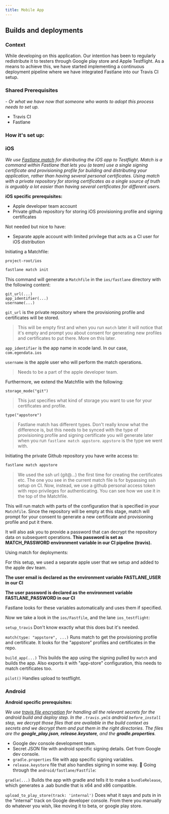 ```yaml
---
title: Mobile App
---
```



## Builds and deployments

### Context
While developing on this application. Our intention has been to regularly redistribute it to testers through Google play store and Apple Testflight. As a means to achieve this, we have started implementing a continuous deployment pipeline where we have integrated Fastlane into our Travis CI setup.

### Shared Prerequisites
_- Or what we have now that someone who wants to adopt this process needs to set up._

- Travis CI
- Fastlane

### How it's set up:

### **iOS**

*We use [Fastlane match](https://docs.fastlane.tools/actions/match/) for distributing the iOS app to Testflight. Match is a command within Fastlane that lets you (a team) use a single signing certificate and provisioning profile for building and distributing your application, rather than having several personal certificates. Using match with a private repository for storing certificates as a single source of truth is arguably a lot easier than having several certificates for different users.*

**iOS specific prerequisites:**
- Apple developer team account
- Private github repository for storing iOS provisioning profile and signing certificates

Not needed but nice to have:
- Separate apple account with limited privilege that acts as a CI user for iOS distribution

Initiating a Matchfile: 

`project-root/ios`

```bash
fastlane match init
```

This command will generate a `Matchfile` in the `ios/fastlane` directory with the following content:

```
git_url(...)
app_identifier(...)
username(...)
```

`git_url` is the private repository where the provisioning profile and certificates will be stored.

> This will be empty first and when you run `match` later it will notice that it's empty and prompt you about consent for generating new profiles and certificates to put there. More on this later.

`app_identifier` is the app name in xcode land. In our case, `com.egendata.ios`

`username` is the apple user who will perform the match operations.

> Needs to be a part of the apple developer team.

Furthermore, we extend the Matchfile with the following:

`storage_mode("git")`

> This just specifies what kind of storage you want to use for your certificates and profile.

`type("appstore")`

> Fastlane match has different types. Don't really know what the difference is, but this needs to be synced with the type of provisioning profile and signing certificate you will generate later when you run `fastlane match appstore`. `appstore` is the type we went with.

Initiating the private Github repository you have write access to:

```bash
fastlane match appstore
```
> We used the ssh url (git@...) the first time for creating the certificates etc. The one you see in the current match file is for bypassing ssh setup on CI. Now, instead, we use a github personal access token with repo privileges for authenticating. You can see how we use it in the top of the Matchfile.

This will run match with parts of the configuration that is specified in your `Matchfile`. Since the repository will be empty at this stage, match will prompt for your consent to generate a new certificate and provisioning profile and put it there.

It will also ask you to provide a password that can decrypt the repository data on subsequent operations. **This password is set as MATCH_PASSWORD environment variable in our CI pipeline (travis).**

Using match for deployments:

For this setup, we used a separate apple user that we setup and added to the apple dev team.

**The user email is declared as the environment variable FASTLANE_USER in our CI**

**The user password is declared as the environment variable FASTLANE_PASSWORD in our CI**

Fastlane looks for these variables automatically and uses them if specified.

Now we take a look in the `ios/Fastfile`, and the lane `ios_testflight`: 

`setup_travis` Don't know exactly what this does but it's needed.

`match(type: "appstore", ...)` Runs match to get the provisioning profile and certificate. It looks for the "appstore" profiles and certificates in the repo.

`build_app(...)` This builds the app using the signing pulled by `match` and builds the app. Also exports it with "app-store" configuration, this needs to match certificates too.

`pilot()` Handles upload to testflight.


### **Android**

**Android specific prerequisites:**

*We use [travis file encryption](https://docs.travis-ci.com/user/encrypting-files/) for handling all the relevant secrets for the android build and deploy step. In the `.travis.yml`s android `before_install` step, we decrypt those files that are available in the build context as secrets and we decrypt them and put them in the right directories. The files are the **google_play.json**, **release.keystore**, and the **gradle.properties**.*

- Google dev console development team.
- Secret JSON file with android specific signing details. Get from Google dev console.
- `gradle.properties` file with app specific signing variables.
- `release.keystore` file that also handles signing in some way.

Going through the `android/fastlane/Fastfile`:

`gradle(...)` Builds the app with gradle and tells it to make a `bundleRelease`, which generates a .aab bundle that is x64 and x86 compatible.

`upload_to_play_store(track: 'internal')` Does what it says and puts in in the "internal" track on Google developer console. From there you manually do whatever you wish, like moving  it to beta, or google play store.